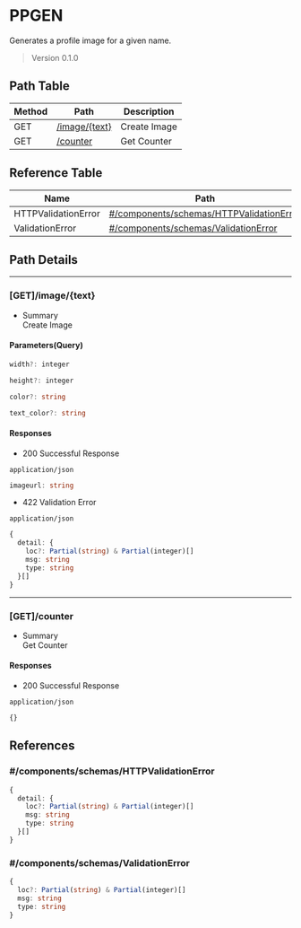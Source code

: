 # PPGEN
Generates a profile image for a given name.

> Version 0.1.0

## Path Table

| Method | Path | Description |
| --- | --- | --- |
| GET | [/image/{text}](#getimagetext) | Create Image |
| GET | [/counter](#getcounter) | Get Counter |

## Reference Table

| Name | Path | Description |
| --- | --- | --- |
| HTTPValidationError | [#/components/schemas/HTTPValidationError](#componentsschemashttpvalidationerror) |  |
| ValidationError | [#/components/schemas/ValidationError](#componentsschemasvalidationerror) |  |

## Path Details

***


### [GET]/image/{text}

- Summary  
Create Image

#### Parameters(Query)

```ts
width?: integer
```

```ts
height?: integer
```

```ts
color?: string
```

```ts
text_color?: string
```

#### Responses

- 200 Successful Response

`application/json`

```ts
imageurl: string
```

- 422 Validation Error

`application/json`

```ts
{
  detail: {
    loc?: Partial(string) & Partial(integer)[]
    msg: string
    type: string
  }[]
}
```

***

### [GET]/counter

- Summary  
Get Counter

#### Responses

- 200 Successful Response

`application/json`

```ts
{}
```

## References

### #/components/schemas/HTTPValidationError

```ts
{
  detail: {
    loc?: Partial(string) & Partial(integer)[]
    msg: string
    type: string
  }[]
}
```

### #/components/schemas/ValidationError

```ts
{
  loc?: Partial(string) & Partial(integer)[]
  msg: string
  type: string
}
```